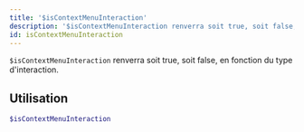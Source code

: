 ```yaml
---
title: '$isContextMenuInteraction'
description: '$isContextMenuInteraction renverra soit true, soit false, en fonction du type d''interaction.'
id: isContextMenuInteraction
---
```


`$isContextMenuInteraction` renverra soit true, soit false, en fonction du type d'interaction.

## Utilisation

```php
$isContextMenuInteraction
```